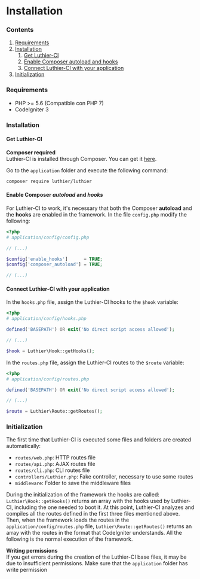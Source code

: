 [//]: # ([author] Anderson Salas, translated by Julio Cedeño)
[//]: # ([meta_description] Learn how to get Luthier-CI and install it in your CodeIgniter application with step-by-step instructions, it takes no more than 5 minutes!)

# Installation

### Contents

1. [Requirements](#requirements)
2. [Installation](#installation)
   1. [Get Luthier-CI](#get-luthier-ci)
   2. [Enable Composer autoload and hooks](#enable-composer-autoload-and-hooks)
   3. [Connect Luthier-CI with your application](#connect-luthier-ci-with-your-application)
3. [Initialization](#initialization)

### <a name="requirements"></a> Requirements

* PHP >= 5.6 (Compatible con PHP 7)
* CodeIgniter 3

### <a name="installation"></a> Installation

#### <a name="get-luthier-ci"></a> Get Luthier-CI

<div class="alert alert-info">
    <i class="fa fa-info-circle" aria-hidden="true"></i>
    <strong>Composer required</strong>
    <br />
    Luthier-CI is installed through Composer. You can get it <a href="https://getcomposer.org/download/">here</a>.
</div>

Go to the `application` folder and execute the following command:

```bash
composer require luthier/luthier
```

#### <a name="enable-composer-autoload-and-hooks"></a> Enable Composer _autoload_ and _hooks_

For Luthier-CI to work, it's necessary that both the Composer **autoload** and the **hooks** are enabled in the framework. In the file `config.php` modify the following:

```php
<?php
# application/config/config.php

// (...)

$config['enable_hooks']      = TRUE;
$config['composer_autoload'] = TRUE;

// (...)
```

#### <a name="connect-luthier-ci-with-your-application"></a> Connect Luthier-CI with your application

In the `hooks.php` file, assign the Luthier-CI hooks to the `$hook` variable:

```php
<?php
# application/config/hooks.php

defined('BASEPATH') OR exit('No direct script access allowed');

// (...)

$hook = Luthier\Hook::getHooks();
```

In the `routes.php` file, assign the Luthier-CI routes to the `$route` variable:

```php
<?php
# application/config/routes.php

defined('BASEPATH') OR exit('No direct script access allowed');

// (...)

$route = Luthier\Route::getRoutes();
```

### <a name="initialization"></a> Initialization

The first time that Luthier-CI is executed some files and folders are created automatically:

* `routes/web.php`: HTTP routes file
* `routes/api.php`: AJAX routes file
* `routes/cli.php`: CLI routes file
* `controllers/Luthier.php`: Fake controller, necessary to use some routes
* `middleware`: Folder to save the middleware files

During the initialization of the framework the hooks are called: `Luthier\Hook::getHooks()` returns an array with the hooks used by Luthier-CI, including the one needed to boot it. At this point, Luthier-CI analyzes and compiles all the routes defined in the first three files mentioned above. Then, when the framework loads the routes in the `application/config/routes.php` file, `Luthier\Route::getRoutes()` returns an array with the routes in the format that CodeIgniter understands. All the following is the normal execution of the framework.

<div class="alert alert-warning">
    <i class="fa fa-warning" aria-hidden="true"></i>
    <strong>Writing permissions</strong>
    <br />
    If you get errors during the creation of the Luthier-CI base files, it may be due to insufficient permissions. Make sure that the <code>application</code> folder has write permission
</div>
